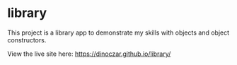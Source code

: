 # library

This project is a library app to demonstrate my skills with objects and object constructors.

View the live site here: https://dinoczar.github.io/library/
